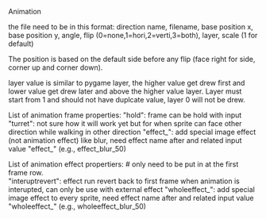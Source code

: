 Animation

the file need to be in this format:
direction name, filename, base position x, base position y, angle, flip (0=none,1=hori,2=verti,3=both), layer, scale (1 for default)

The position is based on the default side before any flip (face right for side, corner up and corner down).

layer value is similar to pygame layer, the higher value get drew first and lower value get drew later and above the higher value layer. Layer must start from 1 and should not have duplcate value, layer 0 will not be drew.

List of animation frame properties:
"hold": frame can be hold with input
"turret": not sure how it will work yet but for when sprite can face other direction while walking in other direction 
"effect_": add special image effect (not animation effect) like blur, need effect name after and related input value "effect_" (e.g., effect_blur_50)

List of animation effect propertiers:  # only need to be put in at the first frame row.  
"interuptrevert": effect run revert back to first frame when animation is interupted, can only be use with external effect
"wholeeffect_": add special image effect to every sprite, need effect name after and related input value "wholeeffect_" (e.g., wholeeffect_blur_50)